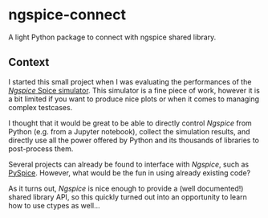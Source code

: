 # ngspice-connect
A light Python package to connect with ngspice shared library.

## Context

I started this small project when I was evaluating the performances of the
[*Ngspice* Spice simulator](http://ngspice.sourceforge.net/).
This simulator is a fine piece of work, however it is a bit limited if you
want to produce nice plots or when it comes to managing complex testcases.

I thought that it would be great to be able to directly control *Ngspice*
from Python (e.g. from a Jupyter notebook), collect the simulation results, and directly use all the power offered by Python and its thousands of libraries to post-process them.

Several projects can already be found to interface with *Ngspice*, such as [PySpice](https://pyspice.fabrice-salvaire.fr/).
However, what would be the fun in using already existing code?

As it turns out, *Ngspice* is nice enough to provide a (well documented!) shared library API, so this quickly turned out into an opportunity to learn how to use ctypes as well...